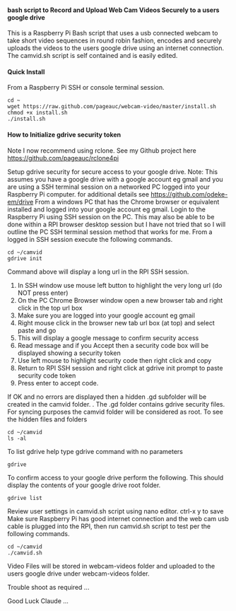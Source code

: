 #### bash script to Record and Upload Web Cam Videos Securely to a users google drive

This is a Raspberry Pi Bash script that uses a usb connected webcam to take short video
sequences in round robin fashion, encodes and securely uploads the videos to
the users google drive using an internet connection.
The camvid.sh script is self contained and is easily edited.

#### Quick Install
From a Raspberry Pi SSH or console terminal session.

    cd ~
    wget https://raw.github.com/pageauc/webcam-video/master/install.sh
    chmod +x install.sh
    ./install.sh

#### How to Initialize gdrive security token
Note I now recommend using rclone. See my Github project here https://github.com/pageauc/rclone4pi

Setup gdrive security for secure access to your google drive. Note: This assumes you have a google drive with a google account eg gmail and you are using a SSH terminal session on a networked PC logged into your Raspberry Pi computer. for additional details see https://github.com/odeke-em/drive
From a windows PC that has the Chrome browser or equivalent installed and logged into your google account eg gmail.
Login to the Raspberry Pi using SSH session on the PC. This may also be able to be done within a RPI browser desktop session but I have not tried that so I will outline the PC SSH terminal session method that works for me.
From a logged in SSH session execute the following commands.

    cd ~/camvid
    gdrive init

Command above will display a long url in the RPI SSH session.

1. In SSH window use mouse left button to highlight the very long url (do NOT press enter)
2. On the PC Chrome Browser window open a new browser tab and right click in the top url box
3. Make sure you are logged into your google account eg gmail
4. Right mouse click in the browser new tab url box (at top) and select paste and go
5. This will display a google message to confirm security access
6. Read message and if you Accept then a security code box will be displayed showing a security token
7. Use left mouse to highlight security code then right click and copy
8. Return to RPI SSH session and right click at gdrive init prompt to paste security code token
9. Press enter to accept code.

If OK and no errors are displayed then a hidden .gd subfolder will be created in the camvid folder. .
The .gd folder contains gdrive security files. For syncing purposes the camvid folder will be considered as root.
To see the hidden files and folders

    cd ~/camvid
    ls -al

To list gdrive help type gdrive command with no parameters

    gdrive

To confirm access to your google drive perform the following. This should display the contents of your google drive root folder.
 
    gdrive list
    
Review user settings in camvid.sh script using nano editor.  ctrl-x y to save
Make sure Raspberry Pi has good internet connection and the web cam
usb cable is plugged into the RPI, then run camvid.sh script to test
per the following commands. 

    cd ~/camvid
    ./camvid.sh
    
Video Files will be stored in webcam-videos folder and uploaded to the
users google drive under webcam-videos folder.

Trouble shoot as required ...   

Good Luck Claude ...